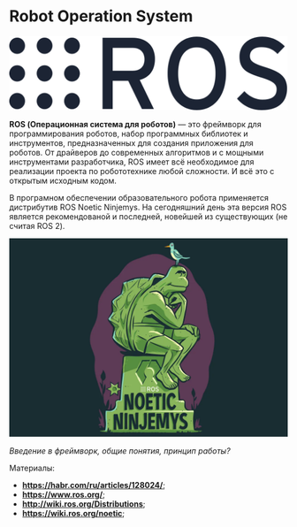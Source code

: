 # Robot Operation System

![Image_1](https://github.com/Hedgehog0224/catkin_ws/blob/docs/Documentation/Images/Folder-3-9/003-9-1.png)

**ROS (Операционная система для роботов)** — это фреймворк для программирования роботов, набор программных библиотек и инструментов, предназначенных для создания приложения для роботов. От драйверов до современных алгоритмов и с мощными инструментами разработчика, ROS имеет всё необходимое для реализации проекта по робототехнике любой сложности. И всё это с открытым исходным кодом.

В програмном обеспечении образовательного робота применяется дистрибутив ROS Noetic Ninjemys. На сегодняшний день эта версия ROS является рекомендованой и последней, новейшей из существующих (не считая ROS 2).

![Image_2](https://github.com/Hedgehog0224/catkin_ws/blob/docs/Documentation/Images/Folder-3-9/003-9-2.png)

*Введение в фреймворк, общие понятия, принцип работы?*



Материалы:
- __https://habr.com/ru/articles/128024/__;
- __https://www.ros.org/__;
- __http://wiki.ros.org/Distributions__;
- __https://wiki.ros.org/noetic__;